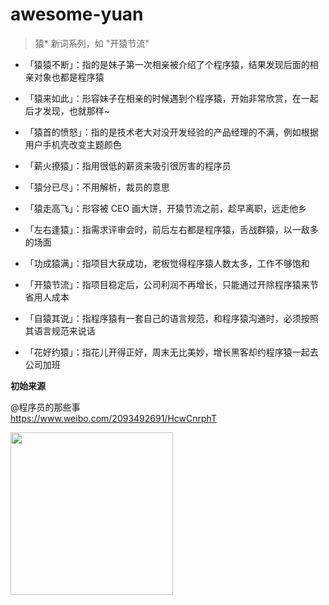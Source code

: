 # awesome-yuan

> 猿* 新词系列，如 "开猿节流"

- 「猿猿不断」：指的是妹子第一次相亲被介绍了个程序猿，结果发现后面的相亲对象也都是程序猿

- 「猿来如此」：形容妹子在相亲的时候遇到个程序猿，开始非常欣赏，在一起后才发现，也就那样~

- 「猿首的愤怒」：指的是技术老大对没开发经验的产品经理的不满，例如根据用户手机壳改变主题颜色

- 「薪火撩猿」：指用很低的薪资来吸引很厉害的程序员

- 「猿分已尽」：不用解析，裁员的意思

- 「猿走高飞」：形容被 CEO 画大饼，开猿节流之前，趁早离职，远走他乡

- 「左右逢猿」：指需求评审会时，前后左右都是程序猿，舌战群猿，以一敌多的场面

- 「功成猿满」：指项目大获成功，老板觉得程序猿人数太多，工作不够饱和

- 「开猿节流」：指项目稳定后，公司利润不再增长，只能通过开除程序猿来节省用人成本

- 「自猿其说」：指程序猿有一套自己的语言规范，和程序猿沟通时，必须按照其语言规范来说话

- 「花好约猿」：指花儿开得正好，周末无比美妙，增长黑客却约程序猿一起去公司加班

**初始来源**

@程序员的那些事<br>
https://www.weibo.com/2093492691/HcwCnrphT

<img width=260 src=https://user-images.githubusercontent.com/6647633/51817206-b67d0a00-2304-11e9-872b-efa1f2ececef.jpg>

